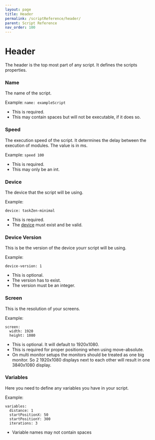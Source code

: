 ```yaml
---
layout: page
title: Header
permalink: /scriptReference/header/
parent: Script Reference
nav_order: 100
---
```


# Header

The header is the top most part of any script. It defines the scripts properties.

### Name

The name of the script.

Example:
`name: exampleScript`

- This is required.
- This may contain spaces but will not be executable, if it does so.

### Speed

The execution speed of the script. It determines the delay between the execution of modules. The value is in ms.

Example:
`speed 100`

- This is required.
- This may only be an int.

### Device

The device that the script will be using.

Example:
```
device: taskZen-minimal
```

- This is required.
- The [device](https://nmstr.github.io/taskZen/deviceReference) must exist and be valid.

### Device Version

This is be the version of the device yourr script will be using.

Example:
```
device-version: 1
```

- This is optional.
- The version has to exist.
- The version must be an integer.

### Screen

This is the resolution of your screens.

Example:
```
screen:
  width: 1920
  height: 1080
```

- This is optional. It will default to 1920x1080.
- This is required for proper positioning when using move-absolute.
- On multi monitor setups the monitors should be treated as one big monitor. So 2 1920x1080 displays next to each other will result in one 3840x1080 display.

### Variables

Here you need to define any variables you have in your script.

Example:
```
variables:
  distance: 1
  startPositionX: 50
  startPositionY: 300
  iterations: 3
```

- Variable names may not contain spaces
